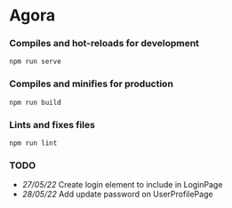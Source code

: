 # Agora

### Compiles and hot-reloads for development
```
npm run serve
```

### Compiles and minifies for production
```
npm run build
```

### Lints and fixes files
```
npm run lint
```

### TODO

* *27/05/22* Create login element to include in LoginPage
* *28/05/22* Add update password on UserProfilePage
